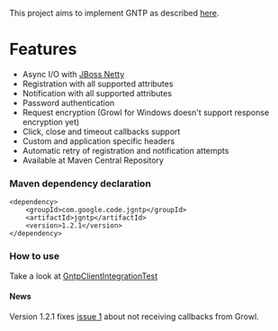 This project aims to implement GNTP as described [here](http://www.growlforwindows.com/gfw/help/gntp.aspx).

# Features #
  * Async I/O with [JBoss Netty](http://jboss.org/netty)
  * Registration with all supported attributes
  * Notification with all supported attributes
  * Password authentication
  * Request encryption (Growl for Windows doesn't support response encryption yet)
  * Click, close and timeout callbacks support
  * Custom and application specific headers
  * Automatic retry of registration and notification attempts
  * Available at Maven Central Repository

### Maven dependency declaration ###
```
<dependency>
    <groupId>com.google.code.jgntp</groupId>
    <artifactId>jgntp</artifactId>
    <version>1.2.1</version>
</dependency>
```

### How to use ###
Take a look at [GntpClientIntegrationTest](http://code.google.com/p/jgntp/source/browse/trunk/jgntp/src/test/java/com/google/code/jgntp/GntpClientIntegrationTest.java)

#### News ####
Version 1.2.1 fixes [issue 1](https://code.google.com/p/jgntp/issues/detail?id=1) about not receiving callbacks from Growl.